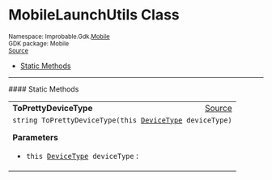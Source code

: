 
# MobileLaunchUtils Class
<sup>
Namespace: Improbable.Gdk.<a href="{{urlRoot}}/api/mobile-index">Mobile</a><br/>
GDK package: Mobile<br/>
<a href="https://www.github.com/spatialos/gdk-for-unity/blob/0.3.3/workers/unity/Packages/io.improbable.gdk.mobile/Editor/MobileLaunchUtils.cs/#L5">Source</a>
<style>
a code {
                    padding: 0em 0.25em!important;
}
code {
                    background-color: #ffffff!important;
}
</style>
</sup>
<nav id="pageToc" class="page-toc"><ul><li><a href="#static-methods">Static Methods</a>
</ul></nav>











</p>
<hr style="width:100%; border-top-color:#d8d8d8" />
#### Static Methods


</p>




<table width="100%">
    <tr>
        <td style="border-right:none"><a id="toprettydevicetype-this-devicetype"></a><b>ToPrettyDeviceType</b></td>
        <td style="border-left:none; text-align:right"><a href="https://www.github.com/spatialos/gdk-for-unity/blob/0.3.3/workers/unity/Packages/io.improbable.gdk.mobile/Editor/MobileLaunchUtils.cs/#L7">Source</a></td>
    </tr>
    <tr>
        <td colspan="2">
<code>string ToPrettyDeviceType(this <a href="{{urlRoot}}/api/mobile/device-type">DeviceType</a> deviceType)</code></p>



</p>

<b>Parameters</b>

<ul>
<li><code>this <a href="{{urlRoot}}/api/mobile/device-type">DeviceType</a> deviceType</code> : </li>
</ul>





</td>
    </tr>
</table>







